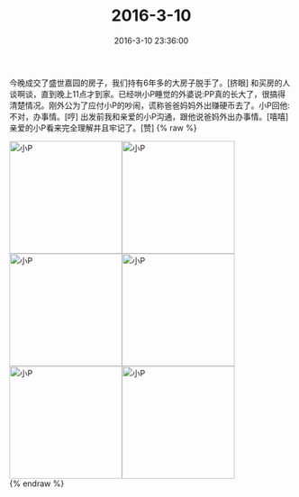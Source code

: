 ﻿---
title: "2016-3-10"
date: 2016-3-10 23:36:00
tags: 文字
categories: 妈妈
---
今晚成交了盛世嘉园的房子，我们持有6年多的大房子脱手了。[挤眼]
和买房的人谈啊谈，直到晚上11点才到家。已经哄小P睡觉的外婆说:PP真的长大了，很搞得清楚情况。刚外公为了应付小P的吵闹，谎称爸爸妈妈外出赚硬币去了。小P回他:不对，办事情。[哼]
出发前我和亲爱的小P沟通，跟他说爸妈外出办事情。[嘻嘻]
亲爱的小P看来完全理解并且牢记了。[赞]
{% raw %}
<div style="width:500 px">
<div style="float:left; width:100 px"><img src="/images/微信图片_20171012135739.jpg" width="200" alt="小P"></div>
<div style="float:left; width:100 px"><img src="/images/微信图片_20171012135747.jpg" width="200" alt="小P"></div>
<div style="float:left; width:100 px"><img src="/images/微信图片_20171012135754.jpg" width="200" alt="小P"></div>
<div style="float:left; width:100 px"><img src="/images/微信图片_20171012135802.jpg" width="200" alt="小P"></div>
<div style="float:left; width:100 px"><img src="/images/微信图片_20171012135809.jpg" width="200" alt="小P"></div>
<div style="float:left; width:100 px"><img src="/images/微信图片_20171012135817.jpg" width="200" alt="小P"></div>
<div style="clear:both"></div>
</div>
{% endraw %}